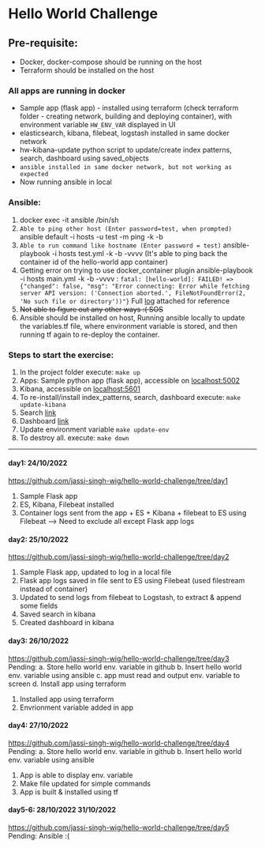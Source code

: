 # Hello World Challenge

## Pre-requisite:
- Docker, docker-compose should be running on the host
- Terraform should be installed on the host



### All apps are running in docker
- Sample app (flask app) - installed using terraform (check terraform folder - creating network, building and deploying container), with environment variable `HW_ENV_VAR` displayed in UI
- elasticsearch, kibana, filebeat, logstash installed in same docker network
- hw-kibana-update python script to update/create index patterns, search, dashboard using saved_objects
- `ansible installed in same docker network, but not working as expected`
- Now running ansible in local

### Ansible:
1. docker exec -it ansible /bin/sh
2. `Able to ping other host (Enter password=test, when prompted)` ansible default -i hosts -u test -m ping -k -b
3. `Able to run command like hostname (Enter password = test)` ansible-playbook -i hosts test.yml -k -b -vvvv (It's able to ping back the container id of the hello-world app container)
4. Getting error on trying to use docker_container plugin ansible-playbook -i hosts main.yml -k -b -vvvv : `fatal: [hello-world]: FAILED! => {"changed": false, "msg": "Error connecting: Error while fetching server API version: ('Connection aborted.', FileNotFoundError(2, 'No such file or directory'))"}` Full [log](./ansible_error.log) attached for reference
5. ~~Not able to figure out any other ways :( SOS~~
6. Ansible should be installed on host, Running ansible locally to update the variables.tf file, where environment variable is stored, and then running tf again to re-deploy the container.

### Steps to start the exercise:

1. In the project folder execute: `make up` 
2. Apps: Sample python app (flask app), accessible on [localhost:5002](http://localhost:5002/)
3. Kibana, accessible on [localhost:5601](http://localhost:5601/)
4. To re-install/install index_patterns, search, dashboard execute: `make update-kibana`
5. Search [link](http://localhost:5601/app/discover#/view/hello-world-search?_g=(filters%3A!()%2CrefreshInterval%3A(pause%3A!t%2Cvalue%3A0)%2Ctime%3A(from%3Anow-7d%2Cto%3Anow)))
6. Dashboard [link](http://localhost:5601/app/dashboards#/view/hello-world-dashboard?_g=(filters%3A!()%2Cquery%3A(language%3Akuery%2Cquery%3A'')%2CrefreshInterval%3A(pause%3A!t%2Cvalue%3A0)%2Ctime%3A(from%3Anow-7d%2Cto%3Anow))) 
7. Update environment variable `make update-env`
8. To destroy all. execute: `make down`

---

#### day1: 24/10/2022
https://github.com/jassi-singh-wig/hello-world-challenge/tree/day1
1. Sample Flask app
2. ES, Kibana, Filebeat installed
3. Container logs sent from the app + ES + Kibana + filebeat to ES using Filebeat --> Need to exclude all except Flask app logs

#### day2: 25/10/2022
https://github.com/jassi-singh-wig/hello-world-challenge/tree/day2
1. Sample Flask app, updated to log in a local file
2. Flask app logs saved in file sent to ES using Filebeat (used filestream instead of container)
3. Updated to send logs from filebeat to Logstash, to extract & append some fields
4. Saved search in kibana
5. Created dashboard in kibana

#### day3: 26/10/2022
https://github.com/jassi-singh-wig/hello-world-challenge/tree/day3
Pending:
    a. Store hello world env. variable in github
    b. Insert hello world env. variable using ansible
    c. app must read and output env. variable to screen
    d. Install app using terraform
1. Installed app using terraform
2. Envrionment variable added in app


#### day4: 27/10/2022
https://github.com/jassi-singh-wig/hello-world-challenge/tree/day4
Pending:
    a. Store hello world env. variable in github
    b. Insert hello world env. variable using ansible

1. App is able to display env. variable
2. Make file updated for simple commands 
3. App is built & installed using tf

#### day5-6: 28/10/2022 31/10/2022
https://github.com/jassi-singh-wig/hello-world-challenge/tree/day5
Pending:
Ansible :(